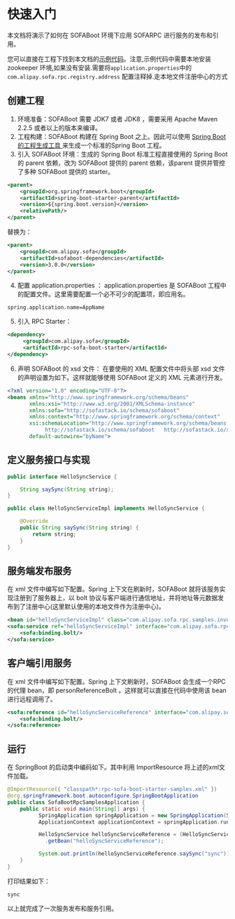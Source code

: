# 快速入门

本文档将演示了如何在 SOFABoot 环境下应用 SOFARPC 进行服务的发布和引用。 

您可以直接在工程下找到本文档的[示例代码](https://github.com/sofastack/sofa-rpc-boot-projects/tree/master/sofa-boot-samples)。注意,示例代码中需要本地安装 zookeeper 环境,如果没有安装.需要将`application.properties`中的`com.alipay.sofa.rpc.registry.address` 配置注释掉.走本地文件注册中心的方式

## 创建工程
1. 环境准备：SOFABoot 需要 JDK7 或者 JDK8 ，需要采用 Apache Maven 2.2.5 或者以上的版本来编译。
2. 工程构建：SOFABoot 构建在 Spring Boot 之上。因此可以使用 [Spring Boot 的工程生成工具 ](http://start.spring.io/)来生成一个标准的Spring Boot 工程。
3. 引入 SOFABoot 环境：生成的 Spring Boot 标准工程直接使用的 Spring Boot 的 parent 依赖，改为 SOFABoot 提供的 parent 依赖，该parent 提供并管控了多种 SOFABoot 提供的 starter。
```xml
<parent>
    <groupId>org.springframework.boot</groupId>
    <artifactId>spring-boot-starter-parent</artifactId>
    <version>${spring.boot.version}</version>
    <relativePath/> 
</parent>
```
  替换为：
```xml
<parent>
    <groupId>com.alipay.sofa</groupId>
    <artifactId>sofaboot-dependencies</artifactId>
    <version>3.0.0</version>
</parent>
```
4. 配置 application.properties ：
application.properties 是 SOFABoot 工程中的配置文件。这里需要配置一个必不可少的配置项，即应用名。
```
spring.application.name=AppName
```
5. 引入 RPC Starter：
```xml
<dependency>
     <groupId>com.alipay.sofa</groupId>
     <artifactId>rpc-sofa-boot-starter</artifactId>
</dependency>
```
6. 声明 SOFABoot 的 xsd 文件：
  在要使用的 XML 配置文件中将头部 xsd 文件的声明设置为如下。这样就能够使用 SOFABoot 定义的 XML 元素进行开发。
```xml
<?xml version="1.0" encoding="UTF-8"?>
<beans xmlns="http://www.springframework.org/schema/beans"
       xmlns:xsi="http://www.w3.org/2001/XMLSchema-instance"
       xmlns:sofa="http://sofastack.io/schema/sofaboot"
       xmlns:context="http://www.springframework.org/schema/context"
       xsi:schemaLocation="http://www.springframework.org/schema/beans http://www.springframework.org/schema/beans/spring-beans.xsd
            http://sofastack.io/schema/sofaboot   http://sofastack.io/schema/sofaboot.xsd"
       default-autowire="byName">
```

## 定义服务接口与实现
```java
public interface HelloSyncService {

    String saySync(String string);
}
```
```java
public class HelloSyncServiceImpl implements HelloSyncService {

    @Override
    public String saySync(String string) {
        return string;
    }
}
```
## 服务端发布服务
在 xml 文件中编写如下配置。Spring 上下文在刷新时，SOFABoot 就将该服务实现注册到了服务器上，以 bolt 协议与客户端进行通信地址，并将地址等元数据发布到了注册中心(这里默认使用的本地文件作为注册中心)。
```xml
<bean id="helloSyncServiceImpl" class="com.alipay.sofa.rpc.samples.invoke.HelloSyncServiceImpl"/>
<sofa:service ref="helloSyncServiceImpl" interface="com.alipay.sofa.rpc.samples.invoke.HelloSyncService">
    <sofa:binding.bolt/>
</sofa:service>
```

## 客户端引用服务
在 xml 文件中编写如下配置。Spring 上下文刷新时，SOFABoot 会生成一个RPC的代理 bean，即 personReferenceBolt 。这样就可以直接在代码中使用该 bean 进行远程调用了。

```xml
<sofa:reference id="helloSyncServiceReference" interface="com.alipay.sofa.rpc.samples.invoke.HelloSyncService">
    <sofa:binding.bolt/>
</sofa:reference>
```
## 运行
在 SpringBoot 的启动类中编码如下。其中利用 ImportResource 将上述的xml文件加载。
```java
@ImportResource({ "classpath*:rpc-sofa-boot-starter-samples.xml" })
@org.springframework.boot.autoconfigure.SpringBootApplication
public class SofaBootRpcSamplesApplication {
    public static void main(String[] args) {
          SpringApplication springApplication = new SpringApplication(SofaBootRpcSamplesApplication.class);
          ApplicationContext applicationContext = springApplication.run(args);          

          HelloSyncService helloSyncServiceReference = (HelloSyncService) applicationContext
            .getBean("helloSyncServiceReference");

          System.out.println(helloSyncServiceReference.saySync("sync"));
    }
}
```
打印结果如下：

```
sync
```
以上就完成了一次服务发布和服务引用。
